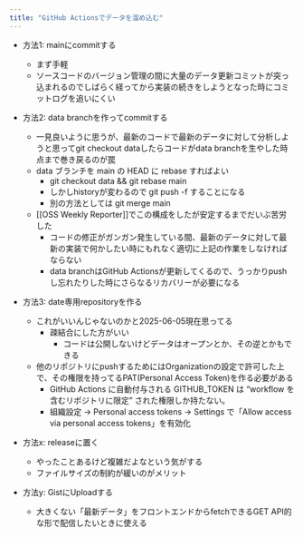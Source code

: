 ```yaml
---
title: "GitHub Actionsでデータを溜め込む"
---
```


- 方法1: mainにcommitする
    - まず手軽
    - ソースコードのバージョン管理の間に大量のデータ更新コミットが突っ込まれるのでしばらく経ってから実装の続きをしようとなった時にコミットログを追いにくい
- 方法2: data branchを作ってcommitする
    - 一見良いように思うが、最新のコードで最新のデータに対して分析しようと思ってgit checkout dataしたらコードがdata branchを生やした時点まで巻き戻るのが罠
    - data ブランチを main の HEAD に rebase すればよい
        - git checkout data && git rebase main
        - しかしhistoryが変わるので git push -f することになる
        - 別の方法としては git merge main
    - [[OSS Weekly Reporter]]でこの構成をしたが安定するまでだいぶ苦労した
        - コードの修正がガンガン発生している間、最新のデータに対して最新の実装で何かしたい時にもれなく適切に上記の作業をしなければならない
        - data branchはGitHub Actionsが更新してくるので、うっかりpushし忘れたりした時にさらなるリカバリーが必要になる
- 方法3: date専用repositoryを作る
    - これがいいんじゃないのかと2025-06-05現在思ってる
        - 疎結合にした方がいい
            - コードは公開しないけどデータはオープンとか、その逆とかもできる
    - 他のリポジトリにpushするためにはOrganizationの設定で許可した上で、その権限を持ってるPAT(Personal Access Token)を作る必要がある
        - GitHub Actions に自動付与される GITHUB_TOKEN は “workflow を含むリポジトリに限定” された権限しか持たない。
        - 組織設定 → Personal access tokens → Settings で「Allow access via personal access tokens」を有効化

- 方法x: releaseに置く
    - やったことあるけど複雑だよなという気がする
    - ファイルサイズの制約が緩いのがメリット

- 方法y: GistにUploadする
    - 大きくない「最新データ」をフロントエンドからfetchできるGET API的な形で配信したいときに使える


